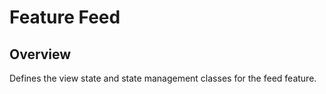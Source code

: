 # Feature Feed

## Overview

Defines the view state and state management classes for the feed feature. 
